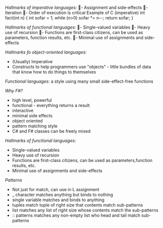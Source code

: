 _Hallmarks of imperative languages:_
- Assignment and side-effects
- Iteration
- Order of execution is critical
Example of C (imperative)
    int fact(int n) {
        int sofar = 1;
        while (n>0) sofar *= n--;
        return sofar;
    }

_Hallmarks of functional languages:_
- Single-valued variables
- Heavy use of recursion
- Functions are first-class citizens, can be used as     parameters, function results, etc.
- Minimal use of assignments and side-effects

_Hallmarks fo object-oriented languages:_
- (Usually) Imperative
- Constructs to help programmers use "objects" - little bundles of data that know how to do things to themselves

_Functional languages:_ a style using many small
side-effect-free functions

_Why F#?_
- high level, powerful
- functional - everything returns a result
- interactive
- minimal side effects
- object oriented
- pattern matching style
- C# and F# classes can be freely mixed

_Hallmarks of functional languages:_
- Single-valued variables
- Heavy use of recursion
- Functions are first-class citizens, can be used as parameters,function results, etc.
- Minimal use of assignments and side-effects

_Patterns_
- Not just for match, can use in L assignment 
- _ character matches anything but binds to nothing
- single variable matches and binds to anything
- tuples match tuple of right size that contents match sub-patterns
- list matches any list of right size whose contents match the sub-patterns
- :: patterns matches any non-empty list who head and tail match sub-patterns